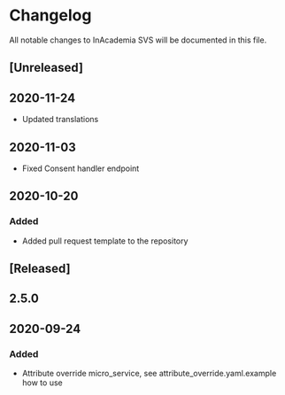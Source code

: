 # Changelog
All notable changes to InAcademia SVS will be documented in this file.

## [Unreleased]
## 2020-11-24
- Updated translations
## 2020-11-03
- Fixed Consent handler endpoint

## 2020-10-20
### Added
- Added pull request template to the repository

## [Released]
## 2.5.0
## 2020-09-24
### Added
- Attribute override micro_service, see attribute_override.yaml.example how to use
